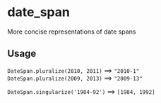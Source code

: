 # date_span
More concise representations of date spans

## Usage
`DateSpan.pluralize(2010, 2011)`  ==> `"2010-1"`  
`DateSpan.pluralize(2009, 2013)`  ==> `"2009-13"`  
  
`DateSpan.singularize('1984-92')` ==> `[1984, 1992]` 
